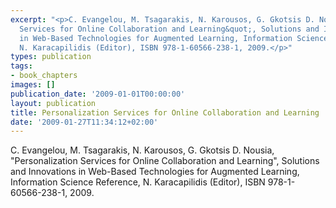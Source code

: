 ```yaml
---
excerpt: "<p>C. Evangelou, M. Tsagarakis, N. Karousos, G. Gkotsis D. Nousia, &quot;Personalization
  Services for Online Collaboration and Learning&quot;, Solutions and Innovations
  in Web-Based Technologies for Augmented Learning, Information Science Reference,
  N. Karacapilidis (Editor), ISBN 978-1-60566-238-1, 2009.</p>"
types: publication
tags:
- book_chapters
images: []
publication_date: '2009-01-01T00:00:00'
layout: publication
title: Personalization Services for Online Collaboration and Learning
date: '2009-01-27T11:34:12+02:00'
---
```

<p>C. Evangelou, M. Tsagarakis, N. Karousos, G. Gkotsis D. Nousia, &quot;Personalization Services for Online Collaboration and Learning&quot;, Solutions and Innovations in Web-Based Technologies for Augmented Learning, Information Science Reference, N. Karacapilidis (Editor), ISBN 978-1-60566-238-1, 2009.</p>
